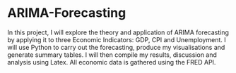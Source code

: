 # ARIMA-Forecasting

In this project, I will explore the theory and application of ARIMA forecasting by applying it to three 
Economic Indicators: GDP, CPI and Unemployment. I will use Python to carry out the forecasting, 
produce my visualisations and generate summary tables. I will then compile my results, discussion
and analysis using Latex. All economic data is gathered using the FRED API.
